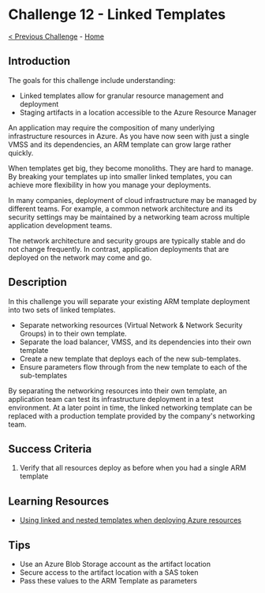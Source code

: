 # Challenge 12 - Linked Templates

[< Previous Challenge](./ARM-Challenge-11.md) - [Home](../readme.md)

## Introduction

The goals for this challenge include understanding:
- Linked templates allow for granular resource management and deployment
- Staging artifacts in a location accessible to the Azure Resource Manager

An application may require the composition of many underlying infrastructure resources in Azure. As you have now seen with just a single VMSS and its dependencies, an ARM template can grow large rather quickly.

When templates get big, they become monoliths. They are hard to manage.  By breaking your templates up into smaller linked templates, you can achieve more flexibility in how you manage your deployments.

In many companies, deployment of cloud infrastructure may be managed by different teams. For example, a common network architecture and its security settings may be maintained by a networking team across multiple application development teams.

The network architecture and security groups are typically stable and do not change frequently. In contrast, application deployments that are deployed on the network may come and go.

## Description

In this challenge you will separate your existing ARM template deployment into two sets of linked templates. 

- Separate networking resources (Virtual Network & Network Security Groups) in to their own template.
- Separate the load balancer, VMSS, and its dependencies into their own template
- Create a new template that deploys each of the new sub-templates.
- Ensure parameters flow through from the new template to each of the sub-templates

By separating the networking resources into their own template, an application team can test its infrastructure deployment in a test environment. At a later point in time, the linked networking template can be replaced with a production template provided by the company's networking team.

## Success Criteria

1. Verify that all resources deploy as before when you had a single ARM template

## Learning Resources

- [Using linked and nested templates when deploying Azure resources](https://docs.microsoft.com/en-us/azure/azure-resource-manager/templates/linked-templates)

## Tips

- Use an Azure Blob Storage account as the artifact location
- Secure access to the artifact location with a SAS token
- Pass these values to the ARM Template as parameters
